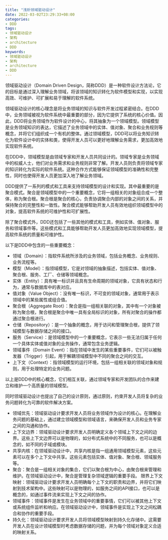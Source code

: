 ```yaml
---
title: "浅析领域驱动设计"
date: 2022-03-02T23:29:33+08:00
categories:
- DDD
tags:
- 领域驱动设计
- 架构
- architecture
- DDD
keywords:
- 领域驱动设计
- 架构
- architecture
- DDD
---
```


领域驱动设计（Domain Driven Design，简称DDD）是一种软件设计方法论，它的目标是通过深入理解业务领域，将该领域的知识转化为软件模型和实现，以实现高效、可维护、可扩展和易于理解的软件系统。

领域驱动设计的核心理念是将业务领域的知识与软件开发过程紧密结合。在DDD中，业务领域被视为软件系统中最重要的部分，因为它提供了系统的核心价值。因此，DDD将业务领域作为软件设计的中心，将其抽象为一个领域模型。领域模型是业务领域知识的表达，它描述了业务领域中的实体、值对象、聚合和业务规则等概念，并将它们组织成一个有机的整体。通过领域模型，DDD可以将业务知识转化为软件设计中的实体和类，使得开发人员可以更好地理解业务需求，更加高效地实现软件系统。
<!--more-->

在DDD中，领域模型是由领域专家和开发人员共同设计的。领域专家是业务领域中的权威人士，他们对业务需求和业务规则非常了解。开发人员则负责将领域专家的知识转化为实际的软件系统。这种合作方式能够保证领域模型的准确性和完整性，同时也使得开发人员更加深入地了解业务领域。

DDD提供了一系列的模式和工具来支持领域模型的设计和实现。其中最重要的是聚合模式。聚合是领域模型中的一个重要概念，它将一组相关的对象组合成一个整体，称为聚合根。聚合根是聚合的核心，负责协调聚合内部的对象之间的关系，并保持聚合的完整性和一致性。聚合模式能够帮助开发人员有效地组织领域模型中的对象，提高软件系统的可维护性和可扩展性。

除了聚合模式外，DDD还包括了一些其他的模式和工具，例如实体、值对象、服务和领域事件等。这些模式和工具能够帮助开发人员更加高效地实现领域模型，提高软件系统的质量和可维护性。

以下是DDD中包含的一些重要概念：

- 领域（Domain）：指软件系统所涉及的业务领域，包括业务概念、业务规则、业务流程等。
- 模型（Model）：指领域模型，它是对领域的抽象描述，包括实体、值对象、聚合根、服务、工厂、仓储等领域概念。
- 实体（Entity）：具有唯一标识并且具有生命周期的领域对象，它具有状态和行为，通常与数据库中的表对应。
- 值对象（Value Object）：没有唯一标识，不可变的领域对象，通常用于表示领域中的某些属性或组合值。
- 聚合根（Aggregate Root）：聚合是指一组相关联的对象，其中有一个对象被称为聚合根，聚合根是聚合中唯一具有全局标识的对象，所有对聚合的操作都通过聚合根进行。
- 仓储（Repository）：是一个抽象的概念，用于访问和管理聚合根，提供了领域模型与数据存储之间的接口。
- 服务（Service）：是领域模型中的一个重要概念，它表示一些无法归属于任何一个具体实体或值对象的业务操作，通常包含业务逻辑。
- 领域事件（Domain Event）：指在领域中发生的某些重要事件，它们可以被触发器（Trigger）引起，用于解耦领域模型中不同的聚合之间的交互。
- 上下文（Context）：指领域模型的运行环境，包括一组相关联的领域对象和规则，用于处理特定的业务问题。

以上是DDD中的核心概念，它们相互关联，通过领域专家和开发团队的合作来建立和维护一个高质量的领域模型。

同时领域驱动设计也提出了自己的设计原则，通过原则，约束开发人员将复杂的业务问题转化为可靠的软件解决方案。

- 领域优先：领域驱动设计要求开发人员将业务领域作为设计的核心。在理解业务问题的基础上，通过建立领域模型和领域语言，来确保开发人员和业务专家之间的沟通和协作。
- 上下文边界：领域驱动设计要求开发人员明确定义各个领域上下文之间的边界。这些上下文边界可以是物理的，如分布式系统中的不同服务，也可以是概念的，如不同的子域或模块。
- 共享内核：在领域驱动设计中，共享内核是指一组通用领域模型元素，这些元素可以在多个上下文中共享。这些元素包括实体、值对象、聚合根、领域服务等。
- 聚合：聚合是一组相关对象的集合，它们以聚合根为中心，由聚合根来管理和维护。在领域驱动设计中，聚合是管理复杂领域逻辑的重要手段。
限界上下文映射：领域驱动设计要求开发人员明确每个上下文的职责和边界，并将它们映射到技术架构中。这些映射可以是物理的，如服务之间的API接口，也可以是概念的，如通过事件流来实现上下文之间的协作。
- 领域事件：领域事件是发生在业务领域中的重要事情，它们可以被其他上下文或系统组件监听和响应。在领域驱动设计中，领域事件是实现上下文之间松耦合和协作的重要手段。
- 持久化：领域驱动设计要求开发人员将领域模型映射到持久化存储中。这需要开发人员在设计领域模型时考虑数据存储的问题，并为每个领域对象定义合适的映射关系。
